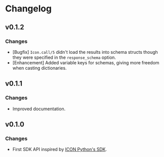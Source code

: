 # Changelog

## v0.1.2

### Changes

  * [Bugfix] `Icon.call/5` didn't load the results into schema structs though they were
    specified in the `response_schema` option.
  * [Enhancement] Added variable keys for schemas, giving more freedom when
    casting dictionaries.

## v0.1.1

### Changes

  * Improved documentation.

## v0.1.0

### Changes

  * First SDK API inspired by [ICON Python's SDK](https://github.com/icon-project/icon-sdk-python).
